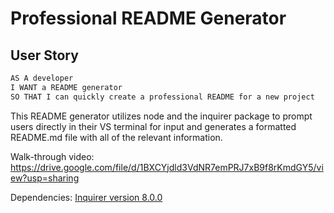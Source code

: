 # Professional README Generator

## User Story

```md
AS A developer
I WANT a README generator
SO THAT I can quickly create a professional README for a new project
```

This README generator utilizes node and the inquirer package to prompt users directly in their VS terminal for input and generates a formatted README.md file with all of the relevant information.  


Walk-through video: https://drive.google.com/file/d/1BXCYjdld3VdNR7emPRJ7xB9f8rKmdGY5/view?usp=sharing

Dependencies: [Inquirer version 8.0.0](https://www.npmjs.com/package/inquirer)
